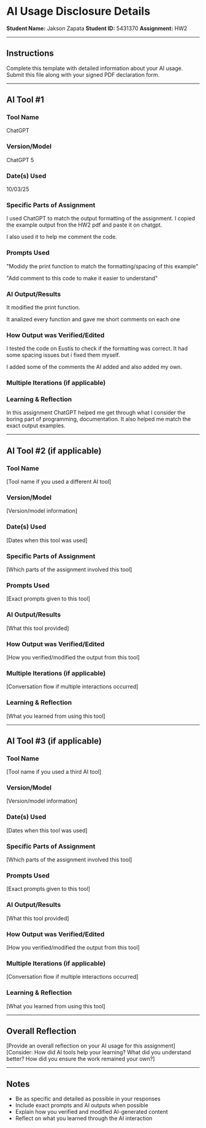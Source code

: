 # AI Usage Disclosure Details

**Student Name:** Jakson Zapata
**Student ID:** 5431370
**Assignment:** HW2

---

## Instructions

Complete this template with detailed information about your AI usage. Submit this file along with your signed PDF declaration form.

---

## AI Tool #1

### Tool Name
ChatGPT

### Version/Model
ChatGPT 5

### Date(s) Used
10/03/25

### Specific Parts of Assignment
I used ChatGPT to match the output formatting of the assignment. I copied the example output fron the HW2 pdf and paste it on chatgpt.

I also used it to help me comment the code.


### Prompts Used
"Modidy the print function to match the formatting/spacing of this example"

"Add comment to this code to make it easier to understand"

### AI Output/Results

It modified the print function.

It analized every function and gave me short comments on each one

### How Output was Verified/Edited

I tested the code on Eustis to check if the formatting was correct. It had some spacing issues but i fixed them myself.

I added some of the comments the AI added and also added my own.

### Multiple Iterations (if applicable)


### Learning & Reflection

In this assignment ChatGPT helped me get through what I consider the boring part of programming, documentation. It also helped me match the exact output examples.

---

## AI Tool #2 (if applicable)

### Tool Name
[Tool name if you used a different AI tool]

### Version/Model
[Version/model information]

### Date(s) Used
[Dates when this tool was used]

### Specific Parts of Assignment
[Which parts of the assignment involved this tool]

### Prompts Used
[Exact prompts given to this tool]

### AI Output/Results
[What this tool provided]

### How Output was Verified/Edited
[How you verified/modified the output from this tool]

### Multiple Iterations (if applicable)
[Conversation flow if multiple interactions occurred]

### Learning & Reflection
[What you learned from using this tool]

---

## AI Tool #3 (if applicable)

### Tool Name
[Tool name if you used a third AI tool]

### Version/Model
[Version/model information]

### Date(s) Used
[Dates when this tool was used]

### Specific Parts of Assignment
[Which parts of the assignment involved this tool]

### Prompts Used
[Exact prompts given to this tool]

### AI Output/Results
[What this tool provided]

### How Output was Verified/Edited
[How you verified/modified the output from this tool]

### Multiple Iterations (if applicable)
[Conversation flow if multiple interactions occurred]

### Learning & Reflection
[What you learned from using this tool]

---

## Overall Reflection

[Provide an overall reflection on your AI usage for this assignment]
[Consider: How did AI tools help your learning? What did you understand better? How did you ensure the work remained your own?]

---

## Notes

- Be as specific and detailed as possible in your responses
- Include exact prompts and AI outputs when possible
- Explain how you verified and modified AI-generated content
- Reflect on what you learned through the AI interaction
